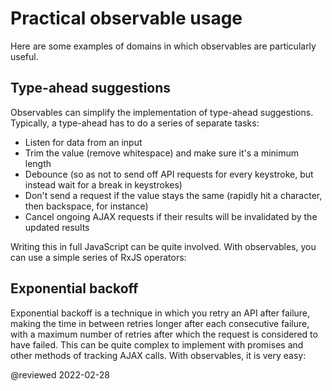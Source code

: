 # Practical observable usage

Here are some examples of domains in which observables are particularly useful.

## Type-ahead suggestions

Observables can simplify the implementation of type-ahead suggestions.
Typically, a type-ahead has to do a series of separate tasks:

* Listen for data from an input
* Trim the value (remove whitespace) and make sure it's a minimum length
* Debounce (so as not to send off API requests for every keystroke, but instead wait for a break in keystrokes)
* Don't send a request if the value stays the same (rapidly hit a character, then backspace, for instance)
* Cancel ongoing AJAX requests if their results will be invalidated by the updated results

Writing this in full JavaScript can be quite involved.
With observables, you can use a simple series of RxJS operators:

<code-example header="Typeahead" path="practical-observable-usage/src/typeahead.ts"></code-example>

## Exponential backoff

Exponential backoff is a technique in which you retry an API after failure, making the time in between retries longer after each consecutive failure, with a maximum number of retries after which the request is considered to have failed.
This can be quite complex to implement with promises and other methods of tracking AJAX calls.
With observables, it is very easy:

<code-example header="Exponential backoff" path="practical-observable-usage/src/backoff.ts"></code-example>

<!-- links -->

<!-- external links -->

<!-- end links -->

@reviewed 2022-02-28
